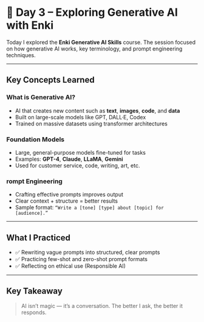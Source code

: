 # 📅 Day 3 – Exploring Generative AI with Enki

Today I explored the **Enki Generative AI Skills** course. The session focused on how generative AI works, key terminology, and prompt engineering techniques.

---

## Key Concepts Learned

### What is Generative AI?
- AI that creates new content such as **text**, **images**, **code**, and **data**
- Built on large-scale models like GPT, DALL·E, Codex
- Trained on massive datasets using transformer architectures

### Foundation Models
- Large, general-purpose models fine-tuned for tasks
- Examples: **GPT-4**, **Claude**, **LLaMA**, **Gemini**
- Used for customer service, code, writing, art, etc.

### rompt Engineering
- Crafting effective prompts improves output
- Clear context + structure = better results
- Sample format: `“Write a [tone] [type] about [topic] for [audience].”`

---

## What I Practiced

- ✅ Rewriting vague prompts into structured, clear prompts
- ✅ Practicing few-shot and zero-shot prompt formats
- ✅ Reflecting on ethical use (Responsible AI)

---

## Key Takeaway

> AI isn’t magic — it’s a conversation. The better I ask, the better it responds.
